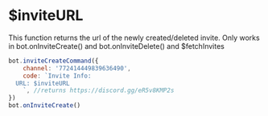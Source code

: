 # $inviteURL

This function returns the url of the newly created/deleted invite. Only works in bot.onInviteCreate\(\) and bot.onInviteDelete\(\) and $fetchInvites

```javascript
bot.inviteCreateCommand({
    channel: '772414449839636490', 
    code: `Invite Info:
  URL: $inviteURL
    `, //returns https://discord.gg/eR5v8KMP2s
})
bot.onInviteCreate()
```

